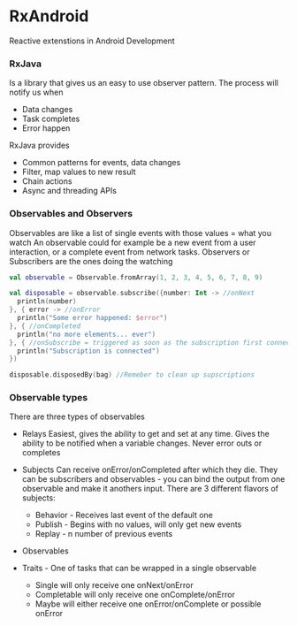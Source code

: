 # RxAndroid
Reactive extenstions in Android Development

### RxJava
Is a library that gives us an easy to use observer pattern. The process will notify us when
* Data changes
* Task completes
* Error happen

RxJava provides
* Common patterns for events, data changes
* Filter, map values to new result
* Chain actions
* Async and threading APIs

### Observables and Observers

Observables are like a list of single events with those values = what you watch
An observable could for example be a new event from a user interaction, or a complete event from network tasks.
Observers or Subscribers are the ones doing the watching

```kotlin
val observable = Observable.fromArray(1, 2, 3, 4, 5, 6, 7, 8, 9)

val disposable = observable.subscribe({number: Int -> //onNext
  println(number)
}, { error -> //onError
  println("Some error happened: $error")
}, { //onCompleted
  println("no more elements... ever")
}, { //onSubscribe = triggered as soon as the subscription first connects but before any values actually comes through
  println("Subscription is connected")
})

disposable.disposedBy(bag) //Remeber to clean up supscriptions
```

### Observable types
There are three types of observables
* Relays
Easiest, gives the ability to get and set at any time. Gives the ability to be notified when a variable changes.
Never error outs or completes

* Subjects
  Can receive onError/onCompleted after which they die.
  They can be subscribers and observables - you can bind the output from one observable and make it anothers input.
  There are 3 different flavors of subjects:
  - Behavior  - Receives last event of the default one
  - Publish   - Begins with no values, will only get new events
  - Replay    - n number of previous events

* Observables

* Traits - One of tasks that can be wrapped in a single observable
  - Single will only receive one onNext/onError
  - Completable will only receive one onComplete/onError
  - Maybe will either receive one onError/onComplete or possible onError
  

